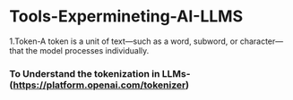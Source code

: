 # Tools-Expermineting-AI-LLMS

1.Token-A token is a unit of text—such as a word, subword, or character—that the model processes individually.
### To Understand the tokenization in LLMs- (https://platform.openai.com/tokenizer)
